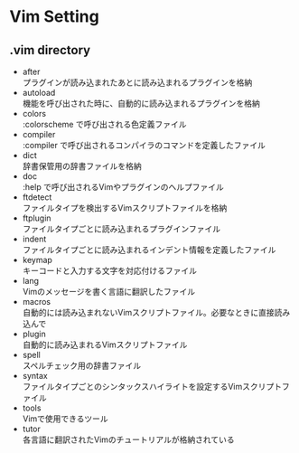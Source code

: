 # Vim Setting
## .vim directory
- after  
  プラグインが読み込まれたあとに読み込まれるプラグインを格納
- autoload  
  機能を呼び出された時に、自動的に読み込まれるプラグインを格納
- colors  
  :colorscheme で呼び出される色定義ファイル
- compiler  
  :compiler で呼び出されるコンパイラのコマンドを定義したファイル
- dict  
  辞書保管用の辞書ファイルを格納
- doc  
  :help で呼び出されるVimやプラグインのヘルプファイル
- ftdetect  
  ファイルタイプを検出するVimスクリプトファイルを格納
- ftplugin  
  ファイルタイプごとに読み込まれるプラグインファイル
- indent  
  ファイルタイプごとに読み込まれるインデント情報を定義したファイル
- keymap  
  キーコードと入力する文字を対応付けるファイル
- lang  
  Vimのメッセージを書く言語に翻訳したファイル
- macros  
  自動的には読み込まれないVimスクリプトファイル。必要なときに直接読み込んで
- plugin  
  自動的に読み込まれるVimスクリプトファイル
- spell  
  スペルチェック用の辞書ファイル
- syntax  
  ファイルタイプごとのシンタックスハイライトを設定するVimスクリプトファイル
- tools  
  Vimで使用できるツール
- tutor  
  各言語に翻訳されたVimのチュートリアルが格納されている
    
